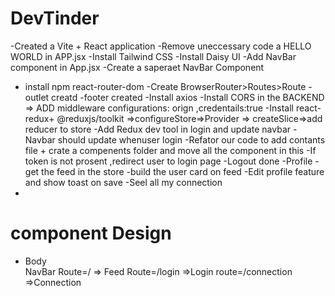 # DevTinder 

-Created a Vite + React application
-Remove uneccessary code a HELLO WORLD in APP.jsx
-Install Tailwind CSS
-Install Daisy UI
-Add NavBar component in App.jsx
-Create a  saperaet NavBar Component 
- install npm react-router-dom 
-Create BrowserRouter>Routes>Route 
-outlet creatd 
-footer created
-Install axios 
-Install CORS in the BACKEND => ADD middleware configurations: orign ,credentails:true
-Install react-redux+ @reduxjs/toolkit =>configureStore=>Provider => createSlice=>add reducer to store 
-Add Redux dev tool in login and update navbar 
-Navbar should update whenuser login 
-Refator our code to add contants file + crate a compenents folder and move all the component in this 
-If token is not prosent ,redirect user to login page 
-Logout done
-Profile
-get the feed in the store 
-build the user card on feed
-Edit profile feature and show toast on save 
-Seel all my connection
-

# component Design
- Body  
    NavBar 
    Route=/ => Feed
    Route=/login =>Login
    route=/connection =>Connection
